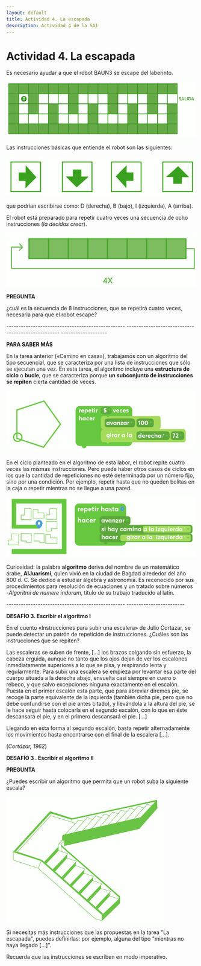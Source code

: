 ```yaml
---
layout: default
title: Actividad 4. La escapada
description: Actividad 4 de la SA1
---
```


# Actividad 4. La escapada

Es necesario ayudar a que el robot BAUN3 se escape del laberinto.

![](act_03a.png)

Las instrucciones básicas que entiende el robot son las siguientes:

![](act_03b.png)

que podrían escribirse como: D (derecha), B (bajo), I (izquierda), A (arriba).

El robot está preparado para repetir cuatro veces una secuencia de ocho instrucciones (_la decidas crear_).

![](act_03c.png)

**PREGUNTA**

¿cuál es la secuencia de 8 instrucciones, que se repetirá cuatro veces, necesaria para que el robot escape?

\------------------------------------------------- -------------------------------------------------- -------------------

**PARA SABER MÁS**

En la tarea anterior («Camino en casa»), trabajamos con un algoritmo del tipo secuencial, que se caracteriza por una lista de instrucciones que sólo se ejecutan una vez. En esta tarea, el algoritmo incluye una **estructura de ciclo** o **bucle**, que se caracteriza porque **un subconjunto de instrucciones se repiten** cierta cantidad de veces.

![](act_03d.png)

En el ciclo planteado en el algoritmo de esta labor, el robot repite cuatro veces las mismas instrucciones. Pero puede haber otros casos de ciclos en los que la cantidad de repeticiones no esté determinada por un número fijo, sino por una condición. Por ejemplo, repetir hasta que no queden bolitas en la caja o repetir mientras no se llegue a una pared.

![](act_03e.png)

Curiosidad: la palabra **algoritmo** deriva del nombre de un matemático árabe, **AlJuarismi**, quien vivió en la ciudad de Bagdad alrededor del año 800 d. C. Se dedicó a estudiar álgebra y astronomía. Es reconocido por sus procedimientos para resolución de ecuaciones y un tratado sobre números -_Algoritmi de numere indorum_, título de su trabajo traducido al latín.

\------------------------------------------------- ------------------------

**DESAFÍO 3. Escribir el algoritmo I**

En el cuento «Instrucciones para subir una escalera» de Julio Cortázar, se puede detectar un patrón de repetición de instrucciones. ¿Cuáles son las instrucciones que se repiten?

Las escaleras se suben de frente, [...\] los brazos colgando sin esfuerzo, la cabeza erguida, aunque no tanto que los ojos dejan de ver los escalones inmediatamente superiores a lo que se pisa, y respirando lenta y regularmente. Para subir una escalera se empieza por levantar esa parte del cuerpo situada a la derecha abajo, envuelta casi siempre en cuero o rebeco, y que salvo excepciones ninguna exactamente en el escalón. Puesta en el primer escalón esta parte, que para abreviar diremos pie, se recoge la parte equivalente de la izquierda (también dicha pie, pero que no debe confundirse con el pie antes
citado), y llevándola a la altura del pie, se le hace seguir hasta colocarla en el segundo escalón, con lo que en éste descansará el pie, y en el primero descansará el pie. \[...\]

Llegando en esta forma al segundo escalón, basta repetir alternadamente los movimientos hasta encontrarse con el final de la escalera [...\].

(_Cortázar, 1962_)

**DESAFÍO 3 . Escribir el algoritmo II**

**PREGUNTA**

¿Puedes escribir un algoritmo que permita que un robot suba la siguiente escala?

![](act_03f.png)

Si necesitas más instrucciones que las propuestas en la tarea "La escapada", puedes definirlas: por ejemplo, alguna del tipo "mientras no haya llegado [...\]".

Recuerda que las instrucciones se escriben en modo imperativo.